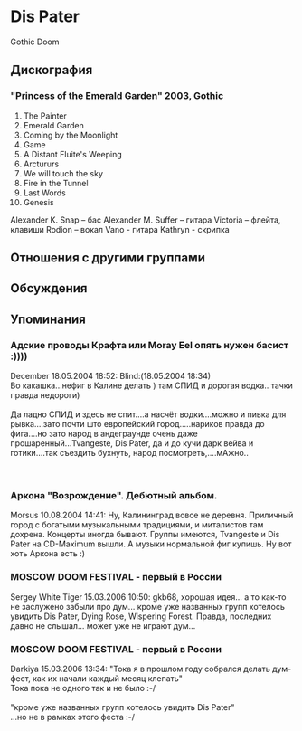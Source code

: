 # Dis Pater

Gothic Doom

## Дискография

### "Princess of the Emerald Garden" 2003, Gothic

1. The Painter 
2. Emerald Garden 
3. Coming by the Moonlight 
4. Game 
5. A Distant Fluite's Weeping 
6. Arctururs 
7. We will touch the sky 
8. Fire in the Tunnel 
9. Last Words 
10. Genesis



Alexander K. Snap – бас
Alexander M. Suffer – гитара
Victoria – флейта, клавиши
Rodion – вокал
Vano - гитара
Kathryn - скрипка


## Отношения с другими группами


## Обсуждения


## Упоминания

### Адские проводы Крафта или Moray Eel опять нужен басист :))))

December 18.05.2004 18:52:
 Blind:(18.05.2004 18:34)     <BR>  Во какашка...нефиг в Калине делать ) там СПИД и дорогая водка.. тачки правда недороги)<BR><BR>Да ладно СПИД и здесь не спит....а насчёт водки....можно и пивка для рывка....зато почти што европейский город.....нариков правда до фига....но зато народ в андеграунде очень даже прошаренный...Tvangeste, Dis Pater, да и до кучи дарк вейва и готики....так съездить бухнуть, народ посмотреть,....мАжно..<BR><BR> <BR>

### Аркона &quot;Возрождение&quot;. Дебютный альбом.

Morsus 10.08.2004 14:41:
Ну, Калининград вовсе не деревня. Приличный город с богатыми музыкальными традициями, и миталистов там дохрена. Концерты иногда бывают. Группы имеются, Tvangeste и Dis Pater на CD-Maximum вышли. А музыки нормальной фиг купишь. Ну вот хоть Аркона есть :)

### MOSCOW DOOM FESTIVAL - первый в России

Sergey White Tiger 15.03.2006 10:50:
gkb68, хорошая идея... а то как-то не заслужено забыли про дум... кроме уже названных групп хотелось увидить Dis Pater, Dying Rose, Wispering Forest. Правда, последних давно не слышал... может уже не играют дум...

### MOSCOW DOOM FESTIVAL - первый в России

Darkiya 15.03.2006 13:34:
"Тока я в прошлом году собрался делать дум-фест, как их начали каждый месяц клепать"<BR>Тока пока не одного так и не было :-/<BR><BR>"кроме уже названных групп хотелось увидить Dis Pater"<BR>...но не в рамках этого феста :-/

